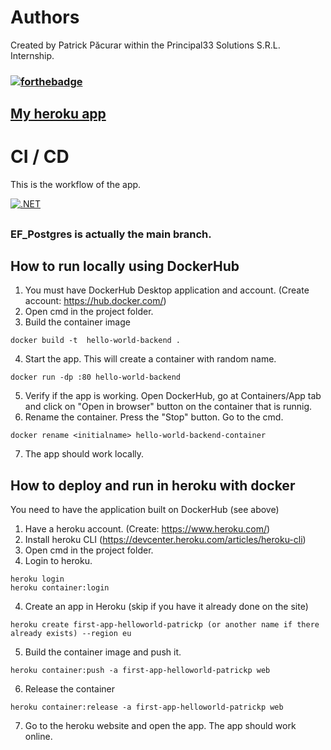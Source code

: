 # Authors
Created by Patrick Păcurar within the Principal33 Solutions S.R.L. Internship.

### [![forthebadge](https://forthebadge.com/images/badges/works-on-my-machine.svg)](https://forthebadge.com)

## [My heroku app](https://first-app-helloworld-patrickp.herokuapp.com/)

# CI / CD
This is the workflow of the app.

[![.NET](https://github.com/papi106/Hello-World-BackEnd/actions/workflows/EF_Postgres_dotnet.yml/badge.svg)](https://github.com/papi106/Hello-World-BackEnd/actions/workflows/EF_Postgres_dotnet.yml/badge.svg)
##
### EF_Postgres is actually the main branch.
##
## How to run locally using DockerHub

1. You must have DockerHub Desktop application and account. (Create account: https://hub.docker.com/)
2. Open cmd in the project folder.
3. Build the container image
```
docker build -t  hello-world-backend .
```
4. Start the app. This will create a container with random name.
```
docker run -dp :80 hello-world-backend
```
5. Verify if the app is working.
Open DockerHub, go at Containers/App tab and click on "Open in browser" button on the container that is runnig.
6. Rename the container.
Press the "Stop" button.
Go to the cmd.
```
docker rename <initialname> hello-world-backend-container
```
7. The app should work locally.

## How to deploy and run in heroku with docker

You need to have the application built on DockerHub (see above)

1. Have a heroku account. (Create: https://www.heroku.com/)
2. Install heroku CLI (https://devcenter.heroku.com/articles/heroku-cli)
3. Open cmd in the project folder.
4. Login to heroku.
```
heroku login
heroku container:login
```
4. Create an app in Heroku (skip if you have it already done on the site)
```
heroku create first-app-helloworld-patrickp (or another name if there already exists) --region eu 
```
5. Build the container image and push it.
```
heroku container:push -a first-app-helloworld-patrickp web
```
6. Release the container
```
heroku container:release -a first-app-helloworld-patrickp web
```
7. Go to the heroku website and open the app.
The app should work online.
